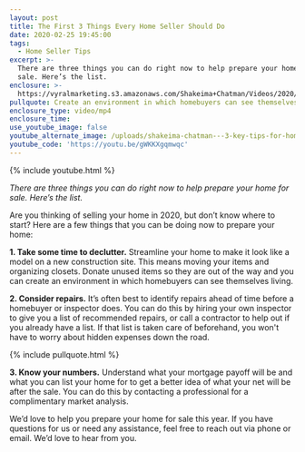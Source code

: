 ```yaml
---
layout: post
title: The First 3 Things Every Home Seller Should Do
date: 2020-02-25 19:45:00
tags:
  - Home Seller Tips
excerpt: >-
  There are three things you can do right now to help prepare your home for
  sale. Here’s the list.
enclosure: >-
  https://vyralmarketing.s3.amazonaws.com/Shakeima+Chatman/Videos/2020/The+First+3+Things+Every+Homeseller+Should+Do.mp4
pullquote: Create an environment in which homebuyers can see themselves living.
enclosure_type: video/mp4
enclosure_time:
use_youtube_image: false
youtube_alternate_image: /uploads/shakeima-chatman---3-key-tips-for-homesellers-youtube-1.jpg
youtube_code: 'https://youtu.be/gWKKXgqmwqc'
---
```


{% include youtube.html %}

*There are three things you can do right now to help prepare your home for sale. Here’s the list.*

Are you thinking of selling your home in 2020, but don’t know where to start? Here are a few things that you can be doing now to prepare your home:

**1\. Take some time to declutter.** Streamline your home to make it look like a model on a new construction site. This means moving your items and organizing closets. Donate unused items so they are out of the way and you can create an environment in which homebuyers can see themselves living.

**2\. Consider repairs.** It’s often best to identify repairs ahead of time before a homebuyer or inspector does. You can do this by hiring your own inspector to give you a list of recommended repairs, or call a contractor to help out if you already have a list. If that list is taken care of beforehand, you won't have to worry about hidden expenses down the road.

{% include pullquote.html %}

**3\. Know your numbers.** Understand what your mortgage payoff will be and what you can list your home for to get a better idea of what your net will be after the sale. You can do this by contacting a professional for a complimentary market analysis.

We’d love to help you prepare your home for sale this year. If you have questions for us or need any assistance, feel free to reach out via phone or email. We’d love to hear from you.